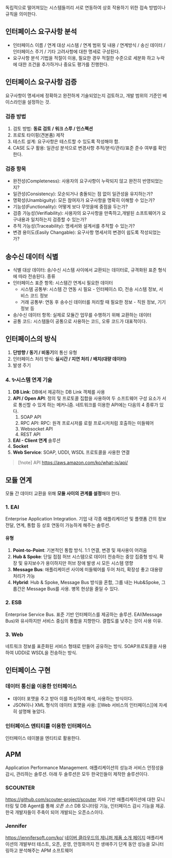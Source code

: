독립적으로 떨어져있는 시스템들끼리 서로 연동하여 상호 작용하기 위한 접속 방법이나 규칙을 의미한다.
## 인터페이스 요구사항 분석
- 인터페이스 이름 / 연계 대상 시스템 / 연계 범위 및 내용 / 연계방식 / 송신 데이터 / 인터페이스 주기 / 기타 고려사항에 대한 명세로 구성된다.
- 요구사항 분석 기법을 적절이 이용, 필요한 경우 적절한 수준으로 세분화 하고 누락 에 대한 조건을 추가하거나 중요도 평가를 진행한다.
## 인터페이스 요구사항 검증
요구사항이 명세서에 정확하고 완전하게 기술되었는지 검토하고, 개발 범위의 기준인 베이스라인을 설정하는 것.
### 검증 방법
1. 검토 방법: **동료 검토 / 워크 스루 / 인스펙션**
2. 프로토 타이핑(견본품) 제작
3. 테스트 설계: 요구사항은 테스트할 수 있도록 작성해야 함.
4. CASE 도구 활용: 일관성 분석으로 변경사항 추적/분석/관리/표준 준수 여부를 확인한다.
### 검증 항목
- 완전성(Completeness): 사용자의 요구사항이 누락되지 않고 완전히 반영되었는지?
- 일관성(Consistency): 모순되거나 충돌되는 점 없이 일관성을 유지하는가?
- 명확성(Unambiguity): 모든 참여자가 요구사항을 명확히 이해할 수 있는가?
- 기능성(Functionality): 어떻게 보다 무엇을에 중점을 두는가?
- 검증 가능성(Verifiability): 사용자의 요구사항을 만족하고,개발된 소프트웨어가 요구내용과 일치하는지 검증할 수 있는가?
- 추적 가능성(Traceability): 명세서와 설계서를 추적할 수 있는가?
- 변경 용이도(Easily Changable): 요구사항 명세서의 변경이 쉽도록 작성되었는가?
## 송수신 데이터 식별
- 식별 대상 데이터: 송/수신 시스템 사이에서 교환되는 데이터로, 규격화된 표준 형식에 따라 전송된다.
종류
- 인터페이스 표준 항목: 시스템간 연계시 필요한 데이터
	- 시스템 공통부: 시스템 간 연동 시 필요 - 인터페이스 ID, 전송 시스템 정보, 서비스 코드 정보
	- 거래 공통부: 연동 후 송수신 데이터를 처리할 때 필요한 정보 - 직원 정보, 기기 정보 등
- 송/수신 데이터 항목: 실제로 모듈간 업무를 수행하기 위해 교환하는 데이터
- 공통 코드: 시스템들이 공통으로 사용하는 코드, 오류 코드가 대표적이다.
## 인터페이스의 방식
1. **단방향 / 동기 / 비동기**의 통신 유형
2. 인터페이스 처리 방식: **실시간 / 지연 처리 / 배치(대량 데이터)**
3. 발생 주기
### 4. ✨시스템 연계 기술
1. **DB Link**: DB에서 제공하는 DB Link 객체를 사용
2. **API / Open API**: 정의 및 프로토콜 집합을 사용하여 두 소프트웨어 구성 요소가 서로 통신할 수 있게 하는 메커니즘. 네트워크를 이용한 API에는 다음의 4 종류가 있다.
	1. SOAP API
	2. RPC API: RPC: 원격 프로시저를 로컬 프로시저처럼 호출하는 미들웨어
	3. Websocket API
	4. REST API
3. **EAI - Client 연계** 솔루션
4. **Socket**
5. **Web Service**: SOAP, UDDI, WSDL 프로토콜을 사용한 연결

> [!note] API
> https://aws.amazon.com/ko/what-is/api/
## 모듈 연계
모듈 간 데이터 교환을 위해 **모듈 사이의 관계를 설정**해야 한다.
### 1. EAI
Enterprise Application Integration. 기업 내 각종 애플리케이션 및 플랫폼 간의 정보 전달, 연계, 통합 등 상호 연동이 가능하게 해주는 솔루션.
#### 유형
1. **Point-to-Point**: 기본적인 통합 방식. 1:1 연결, 변경 및 재사용이 어려움
2. **Hub & Spoke**: 단일 접점 허브 시스템으로 데이터 전송하는 중앙 집중형 방식. 확장 및 유지보수가 용이하지만 허브 장애 발생 시 모든 시스템 영향
3. **Message Bus**: 애플리케이션 사이에 미들웨어를 두어 처리, 확장성 좋고 대용량 처리가 가능
4. **Hybrid**: Hub & Spoke, Message Bus 방식을 혼합, 그룹 내는 Hub&Spoke, 그룹간은 Message Bus를 사용. 병목 현상을 줄일 수 있다.
### 2. ESB
Enterprise Service Bus. 표준 기반 인터페이스를 제공하는 솔루션. EAI(Message Bus)와 유사하지만 서비스 중심의 통합을 지향한다. 결합도를 낮추는 것이 사용 이유.
### 3. Web
네트워크 정보를 표준화된 서비스 형태로 만들어 공유하는 방식. SOAP프로토콜을 사용하여 UDDI로 WSDL을 전송하는 방식.
## 인터페이스 구현
### 데이터 통신을 이용한 인터페이스
- 데이터 포맷을 주고 받아 이를 파싱하여 해석, 사용하는 방식이다.
- JSON이나 XML 형식의 데이터 포맷을 사용: [[Web 서비스의 인터페이스]]에 자세히 설명해 놓았다.
### 인터페이스 엔티티를 이용한 인터페이스
인터페이스 테이블을 엔티티로 활용한다.
## APM
Application Performance Management. 애플리케이션의 성능과 서비스 안정성을 감시, 관리하는 솔루션. 아래 두 솔루션은 모두 한국인들이 제작한 솔루션이다.
### SCOUNTER
https://github.com/scouter-project/scouter
자바 기반 애플리케이션에 대한 모니터링 및 DB Agent를 통해 _오픈 소스_ DB 모니터링 기능, 인터페이스 감시 기능을 제공. 한국 개발자들이 주축이 되어 개발되는 오픈소스이다.
### Jennifer
https://jennifersoft.com/ko/
[네이버 클라우드의 제니퍼 제품 소개 페이지](https://www.gov-ncloud.com/marketplace/jennifer)
애플리케이션의 개발부터 테스트, 오픈, 운영, 안정화까지 전 생애주기 단계 동안 성능을 모니터링하고 분석해주는 APM 소프트웨어